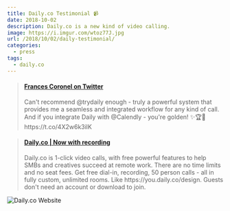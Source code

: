 ```yaml
---
title: Daily.co Testimonial 📹
date: 2018-10-02
description: Daily.co is a new kind of video calling.
image: https://i.imgur.com/wtoz77J.jpg
url: /2018/10/02/daily-testimonial/
categories:
  - press
tags:
  - daily.co
---
```


<blockquote class="embedly-card"><h4><a href="https://twitter.com/fvcproductions/status/1047282600069529601">Frances Coronel on Twitter</a></h4><p>Can't recommend @trydaily enough - truly a powerful system that provides me a seamless and integrated workflow for any kind of call. And if you integrate Daily with @Calendly - you're golden! ✨🏆🥇️ https://t.co/4X2w6k3ilK</p></blockquote>
<script async src="//cdn.embedly.com/widgets/platform.js" charset="UTF-8"></script>

<blockquote class="embedly-card"><h4><a href="https://www.daily.co/">Daily.co | Now with recording</a></h4><p>Daily.co is 1-click video calls, with free powerful features to help SMBs and creatives succeed at remote work. There are no time limits and no seat fees. Get free dial-in, recording, 50 person calls - all in fully custom, unlimited rooms. Like https://you.daily.co/design. Guests don't need an account or download to join.</p></blockquote>
<script async src="//cdn.embedly.com/widgets/platform.js" charset="UTF-8"></script>

![Daily.co Website](https://i.imgur.com/cKTeOsd.png)
